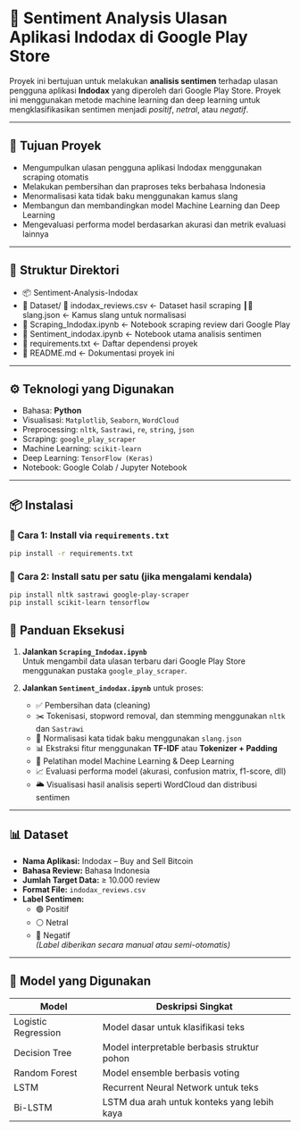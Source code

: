 # 🧠 Sentiment Analysis Ulasan Aplikasi Indodax di Google Play Store

Proyek ini bertujuan untuk melakukan **analisis sentimen** terhadap ulasan pengguna aplikasi **Indodax** yang diperoleh dari Google Play Store. Proyek ini menggunakan metode machine learning dan deep learning untuk mengklasifikasikan sentimen menjadi *positif*, *netral*, atau *negatif*.

---

## 📌 Tujuan Proyek

- Mengumpulkan ulasan pengguna aplikasi Indodax menggunakan scraping otomatis
- Melakukan pembersihan dan praproses teks berbahasa Indonesia
- Menormalisasi kata tidak baku menggunakan kamus slang
- Membangun dan membandingkan model Machine Learning dan Deep Learning
- Mengevaluasi performa model berdasarkan akurasi dan metrik evaluasi lainnya

---

## 📁 Struktur Direktori
- 📦 Sentiment-Analysis-Indodax
- 📂 Dataset/ 📄 indodax_reviews.csv <- Dataset hasil scraping ┃📄 slang.json <- Kamus slang untuk normalisasi
- 📄 Scraping_Indodax.ipynb <- Notebook scraping review dari Google Play
- 📄 Sentiment_indodax.ipynb <- Notebook utama analisis sentimen
- 📄 requirements.txt <- Daftar dependensi proyek
- 📄 README.md <- Dokumentasi proyek ini

---

## ⚙️ Teknologi yang Digunakan

- Bahasa: **Python**
- Visualisasi: `Matplotlib`, `Seaborn`, `WordCloud`
- Preprocessing: `nltk`, `Sastrawi`, `re`, `string`, `json`
- Scraping: `google_play_scraper`
- Machine Learning: `scikit-learn`
- Deep Learning: `TensorFlow (Keras)`
- Notebook: Google Colab / Jupyter Notebook

---

## 📦 Instalasi

### 🔧 Cara 1: Install via `requirements.txt`

```bash
pip install -r requirements.txt
```

### 🔧 Cara 2: Install satu per satu (jika mengalami kendala)
```
pip install nltk sastrawi google-play-scraper
pip install scikit-learn tensorflow
```
## 📌 Panduan Eksekusi

1. **Jalankan `Scraping_Indodax.ipynb`**  
   Untuk mengambil data ulasan terbaru dari Google Play Store menggunakan pustaka `google_play_scraper`.

2. **Jalankan `Sentiment_indodax.ipynb`** untuk proses:
   - ✅ Pembersihan data (cleaning)
   - ✂️ Tokenisasi, stopword removal, dan stemming menggunakan `nltk` dan `Sastrawi`
   - 🔁 Normalisasi kata tidak baku menggunakan `slang.json`
   - 📊 Ekstraksi fitur menggunakan **TF-IDF** atau **Tokenizer + Padding**
   - 🧠 Pelatihan model Machine Learning & Deep Learning
   - 📈 Evaluasi performa model (akurasi, confusion matrix, f1-score, dll)
   - 🌥️ Visualisasi hasil analisis seperti WordCloud dan distribusi sentimen

---

## 📊 Dataset

- **Nama Aplikasi:** Indodax – Buy and Sell Bitcoin
- **Bahasa Review:** Bahasa Indonesia
- **Jumlah Target Data:** ≥ 10.000 review
- **Format File:** `indodax_reviews.csv`
- **Label Sentimen:**  
  - 🟢 Positif  
  - ⚪ Netral  
  - 🔴 Negatif  
  _(Label diberikan secara manual atau semi-otomatis)_

---

## 🧠 Model yang Digunakan

| Model                | Deskripsi Singkat                           |
|---------------------|---------------------------------------------|
| Logistic Regression | Model dasar untuk klasifikasi teks          |
| Decision Tree       | Model interpretable berbasis struktur pohon |
| Random Forest       | Model ensemble berbasis voting              |
| LSTM                | Recurrent Neural Network untuk teks         |
| Bi-LSTM             | LSTM dua arah untuk konteks yang lebih kaya |

